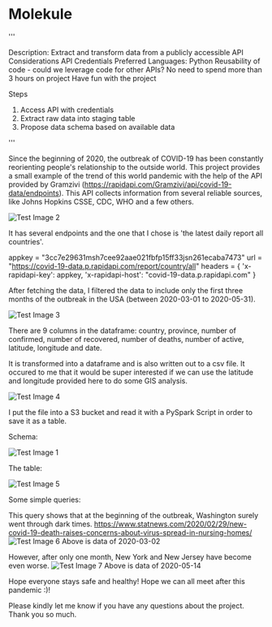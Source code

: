 # Molekule

'''

Description: Extract and transform data from a publicly accessible API
Considerations
API Credentials
Preferred Languages: Python
Reusability of code - could we leverage code for other APIs?
No need to spend more than 3 hours on project
Have fun with the project

Steps
1. Access API with credentials
2. Extract raw data into staging table
3. Propose data schema based on available data

'''

Since the beginning of 2020, the outbreak of COVID-19 has been constantly reorienting people's relationship to the outside world. This project provides a small example of the trend of this world pandemic with the help of the API provided by Gramzivi (https://rapidapi.com/Gramzivi/api/covid-19-data/endpoints). This API collects information from several reliable sources, like Johns Hopkins CSSE, CDC, WHO and a few others. 

![Test Image 2](/api.png)

It has several endpoints and the one that I chose is 'the latest daily report all countries'.

appkey = "3cc7e29631msh7cee92aae021fbfp15ff33jsn261ecaba7473"
url = "https://covid-19-data.p.rapidapi.com/report/country/all"
headers = {
    'x-rapidapi-key': appkey,
    'x-rapidapi-host': "covid-19-data.p.rapidapi.com"
    }

After fetching the data, I filtered the data to include only the first three months of the outbreak in the USA (between 2020-03-01 to 2020-05-31). 

![Test Image 3](/time_filter.png)

There are 9 columns in the dataframe: country, province, number of confirmed, number of recovered, number of  deaths, number of active, latitude, longitude and date. 

It is transformed into a dataframe and is also written out to a csv file. 
It occured to me that it would be super interested if we can use the latitude and longitude provided here to do some GIS analysis. 

![Test Image 4](/df.png)

I put the file into a S3 bucket and read it with a PySpark Script in order to save it as a table. 

Schema:

![Test Image 1](/schema.png)

The table:

![Test Image 5](/table.png)

Some simple queries:

This query shows that at the beginning of the outbreak, Washington surely went through dark times. 
https://www.statnews.com/2020/02/29/new-covid-19-death-raises-concerns-about-virus-spread-in-nursing-homes/
![Test Image 6](/query1.png)
Above is data of 2020-03-02

However, after only one month, New York and New Jersey have become even worse. 
![Test Image 7](/query2.png)
Above is data of 2020-05-14
    
Hope everyone stays safe and healthy! Hope we can all meet after this pandemic :)!

Please kindly let me know if you have any questions about the project. Thank you so much.






